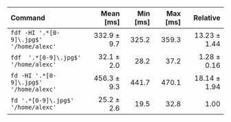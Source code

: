 | Command | Mean [ms] | Min [ms] | Max [ms] | Relative |
|:---|---:|---:|---:|---:|
| `fdf -HI '.*[0-9]\.jpg$' '/home/alexc'` | 332.9 ± 9.7 | 325.2 | 359.3 | 13.23 ± 1.44 |
| `fdf  '.*[0-9]\.jpg$' '/home/alexc'` | 32.1 ± 2.0 | 28.2 | 37.2 | 1.28 ± 0.16 |
| `fd -HI '.*[0-9]\.jpg$' '/home/alexc'` | 456.3 ± 9.3 | 441.7 | 470.1 | 18.14 ± 1.94 |
| `fd '.*[0-9]\.jpg$' '/home/alexc'` | 25.2 ± 2.6 | 19.5 | 32.8 | 1.00 |
